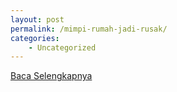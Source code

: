 ```yaml
---
layout: post
permalink: /mimpi-rumah-jadi-rusak/
categories:
    - Uncategorized
---
```


[Baca Selengkapnya](/08)